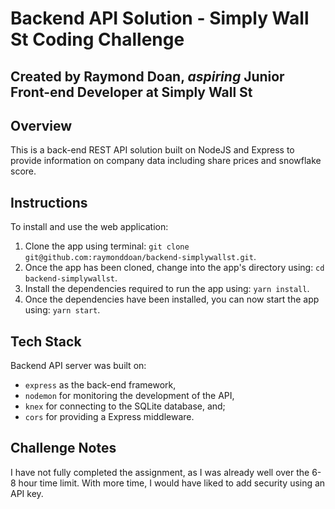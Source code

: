 # Backend API Solution - Simply Wall St Coding Challenge

## Created by Raymond Doan, *aspiring* Junior Front-end Developer at Simply Wall St

## Overview

This is a back-end REST API solution built on NodeJS and Express to provide information on company data including share prices and snowflake score.

## Instructions

To install and use the web application:

1. Clone the app using terminal: `git clone git@github.com:raymonddoan/backend-simplywallst.git`.
2. Once the app has been cloned, change into the app's directory using: `cd backend-simplywallst`.
3. Install the dependencies required to run the app using: `yarn install`.
4. Once the dependencies have been installed, you can now start the app using: `yarn start`.

## Tech Stack

Backend API server was built on:

- `express` as the back-end framework,
- `nodemon` for monitoring the development of the API,
- `knex` for connecting to the SQLite database, and;
- `cors` for providing a Express middleware.

## Challenge Notes

I have not fully completed the assignment, as I was already well over the 6-8 hour time limit. With more time, I would have liked to add security using an API key.
